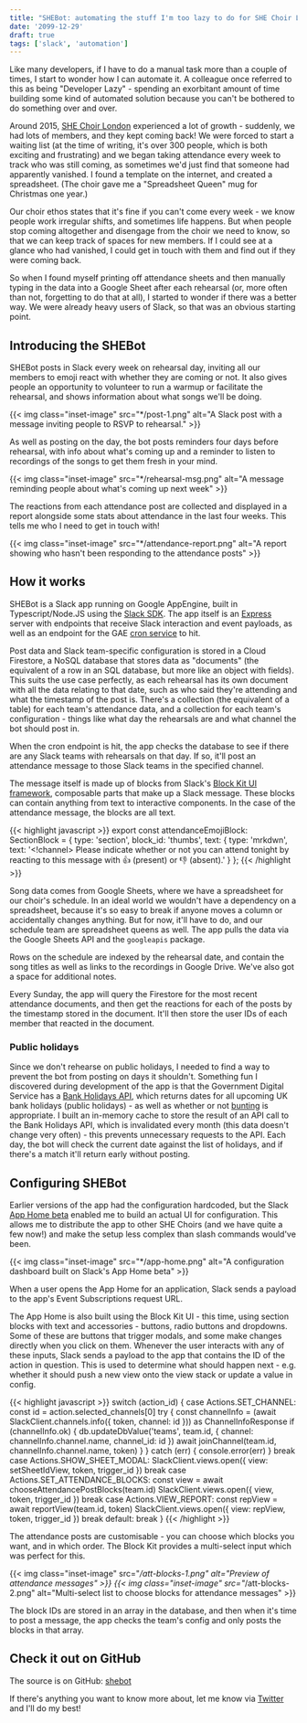 ```yaml
---
title: "SHEBot: automating the stuff I'm too lazy to do for SHE Choir London"
date: '2099-12-29'
draft: true
tags: ['slack', 'automation']
---
```


Like many developers, if I have to do a manual task more than a couple of times, I start to wonder how I can automate it. A colleague once referred to this as being "Developer Lazy" - spending an exorbitant amount of time building some kind of automated solution because you can't be bothered to do something over and over.

Around 2015, [SHE Choir London](https://shechoir.com/london) experienced a lot of growth - suddenly, we had lots of members, and they kept coming back! We were forced to start a waiting list (at the time of writing, it's over 300 people, which is both exciting and frustrating) and we began taking attendance every week to track who was still coming, as sometimes we'd just find that someone had apparently vanished. I found a template on the internet, and created a spreadsheet. (The choir gave me a "Spreadsheet Queen" mug for Christmas one year.)

Our choir ethos states that it's fine if you can't come every week - we know people work irregular shifts, and sometimes life happens. But when people stop coming altogether and disengage from the choir we need to know, so that we can keep track of spaces for new members. If I could see at a glance who had vanished, I could get in touch with them and find out if they were coming back.

So when I found myself printing off attendance sheets and then manually typing in the data into a Google Sheet after each rehearsal (or, more often than not, forgetting to do that at all), I started to wonder if there was a better way. We were already heavy users of Slack, so that was an obvious starting point.

## Introducing the SHEBot

SHEBot posts in Slack every week on rehearsal day, inviting all our members to emoji react with whether they are coming or not. It also gives people an opportunity to volunteer to run a warmup or facilitate the rehearsal, and shows information about what songs we'll be doing.

{{< img class="inset-image" src="*/post-1.png" alt="A Slack post with a message inviting people to RSVP to rehearsal."  >}}

As well as posting on the day, the bot posts reminders four days before rehearsal, with info about what's coming up and a reminder to listen to recordings of the songs to get them fresh in your mind.

{{< img class="inset-image" src="*/rehearsal-msg.png" alt="A message reminding people about what's coming up next week"  >}}

The reactions from each attendance post are collected and displayed in a report alongside some stats about attendance in the last four weeks. This tells me who I need to get in touch with!

{{< img class="inset-image" src="*/attendance-report.png" alt="A report showing who hasn't been responding to the attendance posts"  >}}

## How it works

SHEBot is a Slack app running on Google AppEngine, built in Typescript/Node.JS using the [Slack SDK](https://slack.dev/node-slack-sdk/). The app itself is an [Express](https://expressjs.com) server with endpoints that receive Slack interaction and event payloads, as well as an endpoint for the GAE [cron service](https://cloud.google.com/appengine/docs/standard/nodejs/scheduling-jobs-with-cron-yaml) to hit.

Post data and Slack team-specific configuration is stored in a Cloud Firestore, a NoSQL database that stores data as "documents" (the equivalent of a row in an SQL database, but more like an object with fields). This suits the use case perfectly, as each rehearsal has its own document with all the data relating to that date, such as who said they're attending and what the timestamp of the post is. There's a collection (the equivalent of a table) for each team's attendance data, and a collection for each team's configuration - things like what day the rehearsals are and what channel the bot should post in.

When the cron endpoint is hit, the app checks the database to see if there are any Slack teams with rehearsals on that day. If so, it'll post an attendance message to those Slack teams in the specified channel.

The message itself is made up of blocks from Slack's [Block Kit UI framework](https://api.slack.com/block-kit/building), composable parts that make up a Slack message. These blocks can contain anything from text to interactive components. In the case of the attendance message, the blocks are all text.

{{< highlight javascript >}}
  export const attendanceEmojiBlock: SectionBlock = {
    type: 'section',
    block_id: 'thumbs',
    text: {
      type: 'mrkdwn',
      text:
        '<!channel> Please indicate whether or not you can attend tonight by reacting to this message with :thumbsup: (present) or :thumbsdown: (absent).'
    }
  };
{{< /highlight >}}

Song data comes from Google Sheets, where we have a spreadsheet for our choir's schedule. In an ideal world we wouldn't have a dependency on a spreadsheet, because it's so easy to break if anyone moves a column or accidentally changes anything. But for now, it'll have to do, and our schedule team are spreadsheet queens as well. The app pulls the data via the Google Sheets API and the `googleapis` package. 

Rows on the schedule are indexed by the rehearsal date, and contain the song titles as well as links to the recordings in Google Drive. We've also got a space for additional notes. 

Every Sunday, the app will query the Firestore for the most recent attendance documents, and then get the reactions for each of the posts by the timestamp stored in the document. It'll then store the user IDs of each member that reacted in the document.

### Public holidays 
Since we don't rehearse on public holidays, I needed to find a way to prevent the bot from posting on days it shouldn't. Something fun I discovered during development of the app is that the Government Digital Service has a [Bank Holidays API](https://www.gov.uk/bank-holidays.json), which returns dates for all upcoming UK bank holidays (public holidays) - as well as whether or not [bunting](https://en.wikipedia.org/wiki/Bunting_(textile)) is appropriate. I built an in-memory cache to store the result of an API call to the Bank Holidays API, which is invalidated every month (this data doesn't change very often) - this prevents unnecessary requests to the API. Each day, the bot will check the current date against the list of holidays, and if there's a match it'll return early without posting.

## Configuring SHEBot

Earlier versions of the app had the configuration hardcoded, but the Slack [App Home beta](https://api.slack.com/surfaces/tabs) enabled me to build an actual UI for configuration. This allows me to distribute the app to other SHE Choirs (and we have quite a few now!) and make the setup less complex than slash commands would've been.

{{< img class="inset-image" src="*/app-home.png" alt="A configuration dashboard built on Slack's App Home beta"  >}}

When a user opens the App Home for an application, Slack sends a payload to the app's Event Subscriptions request URL. 

The App Home is also built using the Block Kit UI - this time, using section blocks with text and accessories - buttons, radio buttons and dropdowns. Some of these are buttons that trigger modals, and some make changes directly when you click on them. Whenever the user interacts with any of these inputs, Slack sends a payload to the app  that contains the ID of the action in question. This is used to determine what should happen next - e.g. whether it should push a new view onto the view stack or update a value in config.

{{< highlight javascript >}}
    switch (action_id) {
      case Actions.SET_CHANNEL:
        const id = action.selected_channels[0]
        try {
          const channelInfo = (await SlackClient.channels.info({
            token,
            channel: id
          })) as ChannelInfoResponse
          if (channelInfo.ok) {
            db.updateDbValue('teams', team.id, {
              channel: channelInfo.channel.name,
              channel_id: id
            })
            await joinChannel(team.id, channelInfo.channel.name, token)
          }
        } catch (err) {
          console.error(err)
        }
        break
      case Actions.SHOW_SHEET_MODAL:
        SlackClient.views.open({ view: setSheetIdView, token, trigger_id })
        break
      case Actions.SET_ATTENDANCE_BLOCKS:
        const view = await chooseAttendancePostBlocks(team.id)
        SlackClient.views.open({
          view,
          token,
          trigger_id
        })
        break
      case Actions.VIEW_REPORT:
        const repView = await reportView(team.id, token)
        SlackClient.views.open({
          view: repView,
          token,
          trigger_id
        })
        break
    default:
      break
  }
{{< /highlight >}}

The attendance posts are customisable - you can choose which blocks you want, and in which order. The Block Kit provides a multi-select input which was perfect for this. 

{{< img class="inset-image" src="*/att-blocks-1.png" alt="Preview of attendance messages"  >}}
{{< img class="inset-image" src="*/att-blocks-2.png" alt="Multi-select list to choose blocks for attendance messages"  >}}

The block IDs are stored in an array in the database, and then when it's time to post a message, the app checks the team's config and only posts the blocks in that array. 

## Check it out on GitHub
The source is on GitHub: [shebot](https://github.com/sophiekoonin/shebot)

If there's anything you want to know more about, let me know via [Twitter](https://twitter.com/type__error) and I'll do my best! 
